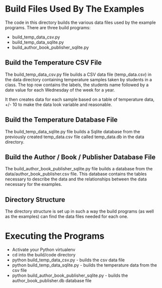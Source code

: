 # Build Files Used By The Examples

The code in this directory builds the various data files used
by the example programs. There are three build programs:

 * build_temp_data_csv.py
 * build_temp_data_sqlite.py
 * build_author_book_publisher_sqlite.py
 
 ## Build the Temperature CSV File
 
 The build_temp_data_csv.py file builds a CSV data file
 (temp_data.csv) in the data directory
 containing temperature samples taken by students in a class.
 The top row contains the labels, the students name followed
 by a date value for each Wednesday of the week for a year.
 
 It then creates data for each sample based on a table of 
 temperature data, +/- 10 to make the data look variable
 and reasonable.
 
  ## Build the Temperature Database File
 
 The build_temp_data_sqlite.py file builds a Sqlite database
 from the previously created temp_data.csv file called 
 temp_data.db in the data directory. 
 
 ## Build the Author / Book / Publisher Database File
 
 The build_author_book_publisher_sqlite.py file builds
 a database from the data/author_book_publisher.csv file.
 This database contains the tables necessary to describe 
 the data and the relationships between the data necessary
 for the examples.
 
 ## Directory Structure
 
 The directory structure is set up in such a way the
 build programs (as well as the examples) can find the
 data files needed for each one.
 
 # Executing the Programs
 
  * Activate your Python virtualenv
  * cd into the build/code directory
  * python build_temp_data_csv.py - builds the csv data file
  * python build_temp_data_sqlite.py - builds the temperature data from the csv file
  * python build_author_book_publisher_sqlite.py - builds the author_book_publisher.db database file
  
  
  
 
 